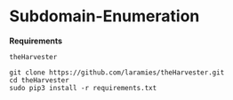 # Subdomain-Enumeration

**Requirements**

```
theHarvester 

git clone https://github.com/laramies/theHarvester.git
cd theHarvester
sudo pip3 install -r requirements.txt

```

